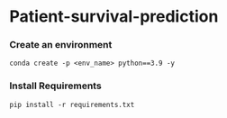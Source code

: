 # Patient-survival-prediction

### Create an environment
`conda create -p <env_name> python==3.9 -y`

### Install Requirements
`pip install -r requirements.txt`

